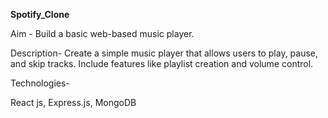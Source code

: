 **Spotify_Clone**

Aim - Build a basic web-based music player.

Description-
Create a simple music player that allows users to play, pause, and skip tracks.
Include features like playlist creation and volume control.

Technologies-

React js, Express.js, MongoDB
